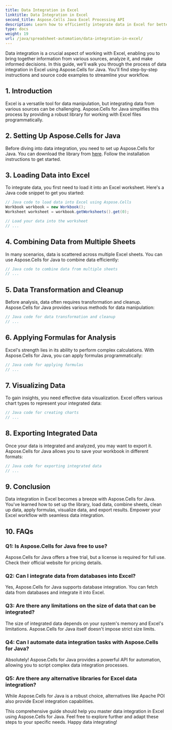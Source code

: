 ```yaml
---
title: Data Integration in Excel
linktitle: Data Integration in Excel
second_title: Aspose.Cells Java Excel Processing API
description: Learn how to efficiently integrate data in Excel for better insights and decision-making. Step-by-step guide with source code using Aspose.Cells for Java.
type: docs
weight: 19
url: /java/spreadsheet-automation/data-integration-in-excel/
---
```


Data integration is a crucial aspect of working with Excel, enabling you to bring together information from various sources, analyze it, and make informed decisions. In this guide, we'll walk you through the process of data integration in Excel using Aspose.Cells for Java. You'll find step-by-step instructions and source code examples to streamline your workflow.

## 1. Introduction

Excel is a versatile tool for data manipulation, but integrating data from various sources can be challenging. Aspose.Cells for Java simplifies this process by providing a robust library for working with Excel files programmatically.

## 2. Setting Up Aspose.Cells for Java

Before diving into data integration, you need to set up Aspose.Cells for Java. You can download the library from [here](https://releases.aspose.com/cells/java/). Follow the installation instructions to get started.

## 3. Loading Data into Excel

To integrate data, you first need to load it into an Excel worksheet. Here's a Java code snippet to get you started:

```java
// Java code to load data into Excel using Aspose.Cells
Workbook workbook = new Workbook();
Worksheet worksheet = workbook.getWorksheets().get(0);

// Load your data into the worksheet
// ...
```

## 4. Combining Data from Multiple Sheets

In many scenarios, data is scattered across multiple Excel sheets. You can use Aspose.Cells for Java to combine data efficiently:

```java
// Java code to combine data from multiple sheets
// ...
```

## 5. Data Transformation and Cleanup

Before analysis, data often requires transformation and cleanup. Aspose.Cells for Java provides various methods for data manipulation:

```java
// Java code for data transformation and cleanup
// ...
```

## 6. Applying Formulas for Analysis

Excel's strength lies in its ability to perform complex calculations. With Aspose.Cells for Java, you can apply formulas programmatically:

```java
// Java code for applying formulas
// ...
```

## 7. Visualizing Data

To gain insights, you need effective data visualization. Excel offers various chart types to represent your integrated data:

```java
// Java code for creating charts
// ...
```

## 8. Exporting Integrated Data

Once your data is integrated and analyzed, you may want to export it. Aspose.Cells for Java allows you to save your workbook in different formats:

```java
// Java code for exporting integrated data
// ...
```

## 9. Conclusion

Data integration in Excel becomes a breeze with Aspose.Cells for Java. You've learned how to set up the library, load data, combine sheets, clean up data, apply formulas, visualize data, and export results. Empower your Excel workflow with seamless data integration.

## 10. FAQs

### Q1: Is Aspose.Cells for Java free to use?

Aspose.Cells for Java offers a free trial, but a license is required for full use. Check their official website for pricing details.

### Q2: Can I integrate data from databases into Excel?

Yes, Aspose.Cells for Java supports database integration. You can fetch data from databases and integrate it into Excel.

### Q3: Are there any limitations on the size of data that can be integrated?

The size of integrated data depends on your system's memory and Excel's limitations. Aspose.Cells for Java itself doesn't impose strict size limits.

### Q4: Can I automate data integration tasks with Aspose.Cells for Java?

Absolutely! Aspose.Cells for Java provides a powerful API for automation, allowing you to script complex data integration processes.

### Q5: Are there any alternative libraries for Excel data integration?

While Aspose.Cells for Java is a robust choice, alternatives like Apache POI also provide Excel integration capabilities.

This comprehensive guide should help you master data integration in Excel using Aspose.Cells for Java. Feel free to explore further and adapt these steps to your specific needs. Happy data integrating!